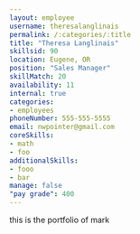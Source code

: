 ```yaml
--- 
layout: employee 
username: theresalanglinais
permalink: /:categories/:title 
title: "Theresa Langlinais" 
skillsid: 90 
location: Eugene, OR
position: "Sales Manager"
skillMatch: 20
availability: 11
internal: true
categories: 
- employees
phoneNumber: 555-555-5555 
email: nwpointer@gmail.com
coreSkills:
- math 
- foo
additionalSkills:
- fooo
- bar
manage: false
"pay grade": 400
---
```


this is the portfolio of mark